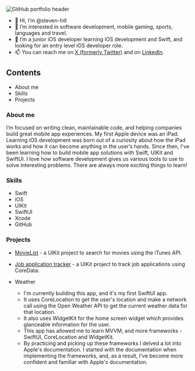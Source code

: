 ![GitHub portfolio header](https://github.com/steven-hill/steven-hill/assets/98730693/f22e16ae-7585-402a-9820-b78d8a0b8064)

- 👋 Hi, I’m @steven-hill
- 👀 I’m interested in software development, mobile gaming, sports, languages and travel.
- 🌱 I’m a junior iOS developer learning iOS development and Swift, and looking for an entry level iOS developer role.
- 📫 You can reach me on [X (formerly Twitter)](https://twitter.com/H_Steven1) and on [LinkedIn](https://www.linkedin.com/in/steven-hill-570913230).


## Contents

- About me
- Skills
- Projects


### About me

I’m focused on writing clean, maintainable code, and helping companies build great mobile app experiences. My first Apple device was an iPad. Learning iOS development was born out of a curiosity about how the iPad works and how it can become anything in the user’s hands. Since then, I've been learning how to build mobile app solutions with Swift, UIKit and SwiftUI. I love how software development gives us various tools to use to solve interesting problems. There are always more exciting things to learn!


### Skills

- Swift
- iOS
- UIKit
- SwiftUI
- Xcode
- GitHub


### Projects

- [MovieList](https://github.com/steven-hill/MovieList) - a UIKit project to search for movies using the iTunes API.

- [Job application tracker](https://github.com/steven-hill/Job-application-tracker) - a UIKit project to track job applications using CoreData.
  
- Weather
  - I'm currently building this app, and it's my first SwiftUI app.
  - It uses CoreLocation to get the user's location and make a network call using the Open Weather API to get the current weather data for that location.
  - It also uses WidgetKit for the home screen widget which provides glanceable information for the user.
  - This app has allowed me to learn MVVM, and more frameworks - SwiftUI, CoreLocation and WidgetKit.
  - By practicing and picking up these frameworks I delved a lot into Apple's documentation. I started with the documentation when implementing the frameworks, and, as a result, I've become more confident and familiar with Apple's documentation. 
